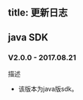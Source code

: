
title: 更新日志
---

## java SDK

### V2.0.0 - 2017.08.21

<span class="changelog describe">描述</span>

- 该版本为java版sdk。


</br>


